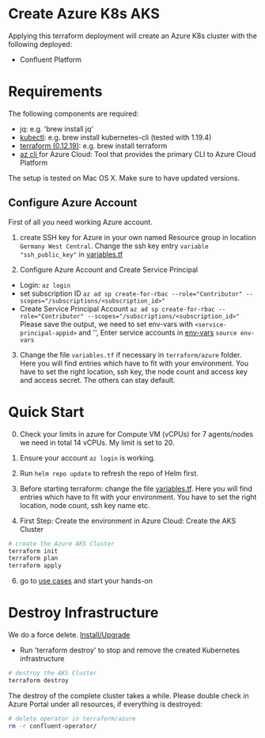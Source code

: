 # Create Azure K8s AKS

Applying this terraform deployment will create an Azure K8s cluster with the following deployed:
* Confluent Platform

# Requirements
The following components are required:

* jq: e.g. 'brew install jq'
* [kubectl](https://kubernetes.io/docs/tasks/tools/install-kubectl/): e.g. brew install kubernetes-cli (tested with 1.19.4)
* [terraform (0.12.19)](https://www.terraform.io/downloads.html): e.g. brew install terraform
* [az cli ](https://docs.microsoft.com/en-us/cli/azure/install-azure-cli-macos) for Azure Cloud: Tool that provides the primary CLI to Azure Cloud Platform

The setup is tested on Mac OS X.
Make sure to have updated versions.

## Configure Azure Account 
First of all you need working Azure account.
1) create SSH key for Azure in your own named Resource group in location `Germany West Central`. Change the ssh key entry `variable "ssh_public_key"` in [variables.tf](variables.tf)

2) Configure Azure Account and Create Service Principal
  * Login:  `az login`
  * set subscription ID `az ad sp create-for-rbac --role="Contributor" --scopes="/subscriptions/<subscription_id>"`
  * Create Service Principal Account `az ad sp create-for-rbac --role="Contributor" --scopes="/subscriptions/<subscription_id>"` Please save the output, we need to set env-vars with `<service-principal-appid>` and  '<service-principal-password>', Enter service accounts in [env-vars](env-vars.sample) `source env-vars`

3) Change the file `variables.tf` if necessary in `terraform/azure` folder. Here you will find entries which have to fit with your environment. You have to set the right location, ssh key, the node count and access key and access secret. The others can stay default.

# Quick Start

0. Check your limits in azure for Compute VM (vCPUs) for 7 agents/nodes we need in total 14 vCPUs. My limit is set to 20.

1. Ensure your account `az login` is working. 

2. Run `helm repo update` to refresh the repo of Helm first.

3. Before starting terraform: change the file [variables.tf](variables.tf). Here you will find entries which have to fit with your environment. You have to set the right location, node count, ssh key name etc. 

4. First Step: Create the environment in Azure Cloud: Create the AKS Cluster 
```bash
# create the Azure AKS Cluster
terraform init
terraform plan
terraform apply
```
6. go to [use cases](https://github.com/ora0600/confluent-operator2GKE#following-use-cases-can-be-executed) and start your hands-on

# Destroy Infrastructure

We do a force delete. [Install/Upgrade](https://docs.aws.amazon.com/eks/latest/userguide/eksctl.html#installing-eksctl)

* Run 'terraform destroy' to stop and remove the created Kubernetes infrastructure
```bash
# destroy the AKS Cluster
terraform destroy
```
The destroy of the complete cluster takes a while. Please double check in Azure Portal under all resources, if everything is destroyed:
```bash
# delete operator in terraform/azure
rm -r confluent-operator/
```
